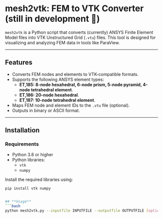 # **mesh2vtk: FEM to VTK Converter (still in development 🚧)**

`mesh2vtk` is a Python script that converts (currently) ANSYS Finite Element Model files into VTK Unstructured Grid (`.vtu`) files. This tool is designed for visualizing and analyzing FEM data in tools like ParaView.

---

## **Features**
- Converts FEM nodes and elements to VTK-compatible formats.
- Supports the following ANSYS element types:
  - **ET,185: 8-node hexahedral, 6-node prism, 5-node pyramid, 4-node tetrahedral element**.
  - **ET,186: 20-node hexahedral**.
  - **ET,187: 10-node tetrahedral element**.
- Maps FEM node and element IDs to the `.vtu` file (optional).
- Outputs in binary or ASCII format.

---

## **Installation**

### **Requirements**
- Python 3.8 or higher
- Python libraries:
  - `vtk`
  - `numpy`

Install the required libraries using:

```bash
pip install vtk numpy


## **Usage**
```bash
python mesh2vtk.py --inputfile INPUTFILE --outputfile OUTPUTFILE [options]


